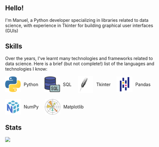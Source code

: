 <h2>Hello!</h2>
<p>
I'm Manuel, a Python developer specializing in libraries related to data science, with experience in Tkinter for building graphical user interfaces (GUIs)
</p>

<h2>Skills</h2>
<p>
Over the years, I've learnt many technologies and frameworks related to data science. Here is a brief (but not complete!) list of the languages and technologies I know:
</p>

<div style="display: flex; flex-wrap: wrap; gap: 20px;">
  <div style="display: flex; align-items: center; text-align: center;">
    <img src="./python.png" alt="Python" width="50"><br>
    <span style="margin-left: 10px;">Python</span>
  </div>
  <div style="display: flex; align-items: center; text-align: center;">
    <img src="./sql.png" alt="SQL" width="50"><br>
    <span style="margin-left: 10px;">SQL</span>
  </div>
  <div style="display: flex; align-items: center; text-align: center;">
    <img src="./tkinter_image.png" alt="Tkinter" width="50"><br>
    <span style="margin-left: 10px;">Tkinter</span>
  </div>
  <div style="display: flex; align-items: center; text-align: center;">
    <img src="./pandas.png" alt="Pandas" width="50"><br>
    <span style="margin-left: 10px;">Pandas</span>
  </div>
  <div style="display: flex; align-items: center; text-align: center;">
    <img src="./numpy.png" alt="NumPy" width="50"><br>
    <span style="margin-left: 10px;">NumPy</span>
  </div>
  <div style="display: flex; align-items: center; text-align: center;">
    <img src="./matplotlib.png" alt="Matplotlib" width="50"><br>
    <span style="margin-left: 10px;">Matplotlib</span>
  </div>
</div>

<h2>Stats</h2>
<img src="https://github-readme-stats.vercel.app/api?username=YourGitHubUsername&count_private=true&show_icons=true&theme=merko"><br>
